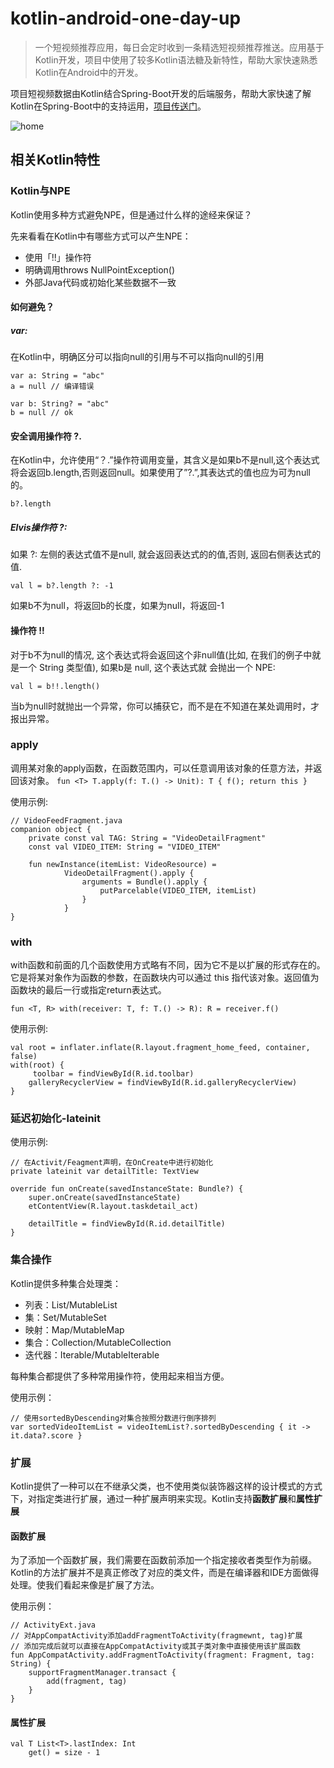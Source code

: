 # kotlin-android-one-day-up

>一个短视频推荐应用，每日会定时收到一条精选短视频推荐推送。应用基于Kotlin开发，项目中使用了较多Kotlin语法糖及新特性，帮助大家快速熟悉Kotlin在Android中的开发。

项目短视频数据由Kotlin结合Spring-Boot开发的后端服务，帮助大家快速了解Kotlin在Spring-Boot中的支持运用，[项目传送门](https://github.com/magicsu/kotlin-spring-boot-one-day-up)。

![home](http://huichi.b0.upaiyun.com/ondayup.png)

## 相关Kotlin特性
### Kotlin与NPE
Kotlin使用多种方式避免NPE，但是通过什么样的途经来保证？

先来看看在Kotlin中有哪些方式可以产生NPE：
- 使用「!!」操作符
- 明确调用throws NullPointException()
- 外部Java代码或初始化某些数据不一致

#### 如何避免？

##### var:
在Kotlin中，明确区分可以指向null的引用与不可以指向null的引用

```
var a: String = "abc"
a = null // 编译错误

var b: String? = "abc"
b = null // ok
```

#### 安全调用操作符 ?.
在Kotlin中，允许使用“？.”操作符调用变量，其含义是如果b不是null,这个表达式将会返回b.length,否则返回null。如果使用了”?.”,其表达式的值也应为可为null的。

```
b?.length
```

##### Elvis操作符 ?:
如果 ?: 左侧的表达式值不是null, 就会返回表达式的的值,否则, 返回右侧表达式的值.

```
val l = b?.length ?: -1
```
如果b不为null，将返回b的长度，如果为null，将返回-1

#### 操作符 !!
对于b不为null的情况, 这个表达式将会返回这个非null值(比如, 在我们的例子中就是一个 String 类型值), 如果b是 null, 这个表达式就
会抛出一个 NPE:

```
val l = b!!.length()
```
当b为null时就抛出一个异常，你可以捕获它，而不是在不知道在某处调用时，才报出异常。

### apply
调用某对象的apply函数，在函数范围内，可以任意调用该对象的任意方法，并返回该对象。
`
fun <T> T.apply(f: T.() -> Unit): T { f(); return this }
`

使用示例:

```
// VideoFeedFragment.java
companion object {
    private const val TAG: String = "VideoDetailFragment"
    const val VIDEO_ITEM: String = "VIDEO_ITEM"

    fun newInstance(itemList: VideoResource) =
            VideoDetailFragment().apply {
                arguments = Bundle().apply {
                    putParcelable(VIDEO_ITEM, itemList)
                }
            }
}
```


### with
with函数和前面的几个函数使用方式略有不同，因为它不是以扩展的形式存在的。它是将某对象作为函数的参数，在函数块内可以通过 this 指代该对象。返回值为函数块的最后一行或指定return表达式。

`
fun <T, R> with(receiver: T, f: T.() -> R): R = receiver.f()
`

使用示例:

```
val root = inflater.inflate(R.layout.fragment_home_feed, container, false)
with(root) {
	 toolbar = findViewById(R.id.toolbar)
    galleryRecyclerView = findViewById(R.id.galleryRecyclerView)
}
```


### 延迟初始化-lateinit

使用示例:

```
// 在Activit/Feagment声明，在OnCreate中进行初始化
private lateinit var detailTitle: TextView

override fun onCreate(savedInstanceState: Bundle?) {
	super.onCreate(savedInstanceState)
	etContentView(R.layout.taskdetail_act)

	detailTitle = findViewById(R.id.detailTitle)
}

```

### 集合操作
Kotlin提供多种集合处理类：

- 列表：List/MutableList
- 集：Set/MutableSet
- 映射：Map/MutableMap
- 集合：Collection/MutableCollection
- 迭代器：Iterable/MutableIterable

每种集合都提供了多种常用操作符，使用起来相当方便。

使用示例：

```
// 使用sortedByDescending对集合按照分数进行倒序排列
var sortedVideoItemList = videoItemList?.sortedByDescending { it -> it.data?.score }
```

### 扩展
Kotlin提供了一种可以在不继承父类，也不使用类似装饰器这样的设计模式的方式下，对指定类进行扩展，通过一种扩展声明来实现。Kotlin支持**函数扩展**和**属性扩展**

#### 函数扩展
为了添加一个函数扩展，我们需要在函数前添加一个指定接收者类型作为前缀。
Kotlin的方法扩展并不是真正修改了对应的类文件，而是在编译器和IDE方面做得处理。使我们看起来像是扩展了方法。

使用示例：

```
// ActivityExt.java
// 对AppCompatActivity添加addFragmentToActivity(fragmewnt, tag)扩展
// 添加完成后就可以直接在AppCompatActivity或其子类对象中直接使用该扩展函数
fun AppCompatActivity.addFragmentToActivity(fragment: Fragment, tag: String) {
    supportFragmentManager.transact {
        add(fragment, tag)
    }
}
```

#### 属性扩展

```
val T List<T>.lastIndex: Int
	get() = size - 1
```